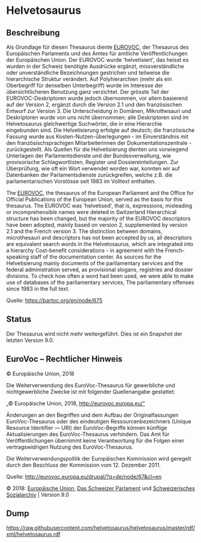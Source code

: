# Helvetosaurus

## Beschreibung

Als Grundlage für diesen Thesaurus diente <a href="https://eurovoc.europa.eu">EUROVOC</a>, der Thesaurus des 
Europäischen Parlaments und des Amtes für amtliche Veröffentlichungen der Europäischen Union. Der EUROVOC wurde 
'helvetisiert', das heisst es wurden in der Schweiz benötigte Ausdrücke ergänzt, missverständliche oder unverständliche 
Bezeichnungen gestrichen und teilweise die hierarchische Struktur verändert. Auf Polyhierarchien (mehr als ein 
Oberbegriff für denselben Unterbegriff) wurde im Interesse der übersichtlicheren Benutzung ganz verzichtet. Der grösste 
Teil der EUROVOC-Deskriptoren wurde jedoch übernommen, vor allem basierend auf der Version 2, ergänzt durch die Version 
2.1 und den französischen Entwurf zur Version 3. Die Unterscheidung in Domänen, Mikrothesauri und Deskriptoren wurde 
von uns nicht übernommen; alle Deskriptoren sind im Helvetosaurus gleichwertige Suchwörter, die in eine Hierarchie 
eingebunden sind. Die Helvetisierung erfolgte auf deutsch; die französische Fassung wurde aus Kosten-Nutzen-überlegungen - 
im Einverständnis mit den französischsprachigen Mitarbeiterinnen der Dokumentationszentrale - zurückgestellt. Als 
Quellen für die Helvetisierung dienten uns vorwiegend Unterlagen der Parlamentsdienste und der Bundesverwaltung, wie 
provisorische Schlagwortlisten, Register und Dossiereinteilungen. Zur Überprüfung, wie oft ein Wort verwendet worden 
war, konnten wir auf Datenbanken der Parlamentsdienste zurückgreifen, welche z.B. die parlamentarischen Vorstösse seit 
1983 im Volltext enthalten.

The <a href="https://eurovoc.europa.eu">EUROVOC</a>, the thesaurus of the European Parliament and the Office for 
Official Publications of the European Union, served as the basis for this thesaurus. The EUROVOC was 'helvetised', that 
is, expressions, misleading or incomprehensible names were deleted in Switzerland Hierarchical structure has been 
changed, but the majority of the EUROVOC descriptors have been adopted, mainly based on version 2, supplemented by 
version 2.1 and the French version 3. The distinction between domains, microthesauri and descriptors has not been 
accepted by us, all descriptors are equivalent search words in the Helvetosaurus, which are integrated into a hierarchy 
Cost-benefit considerations - in agreement with the French-speaking staff of the documentation center. As sources for 
the Helvetisierung mainly documents of the parliamentary services and the federal administration served, as provisional 
slogans, registries and dossier divisions. To check how often a word had been used, we were able to make use of 
databases of the parliamentary services, The parliamentary offenses since 1983 in the full text.

Quelle: https://bartoc.org/en/node/675

## Status

Der Thesaurus wird nicht mehr weitergeführt. Dies ist ein Snapshot der letzten Version 9.0.

## EuroVoc – Rechtlicher Hinweis

© Europäische Union, 2018

Die Weiterverwendung des EuroVoc-Thesaurus für gewerbliche und nichtgewerbliche Zwecke ist mit folgender
Quellenangabe gestattet:

„© Europäische Union, 2018, http://eurovoc.europa.eu/“

Änderungen an den Begriffen und dem Aufbau der Originalfassungen EuroVoc-Thesaurus oder des eindeutigen
Ressourcenbezeichners (Unique Resource Identifier — URI) der EuroVoc-Begriffe können künftige Aktualisierungen
des EuroVoc-Thesaurus verhindern. Das Amt für Veröffentlichungen übernimmt keine Verantwortung für die Folgen
einer vertragswidrigen Nutzung des EuroVoc-Thesaurus.

Die Weiterverwendungspolitik der Europäischen Kommission wird geregelt durch den Beschluss der Kommission vom 12.
Dezember 2011.

Quelle: http://eurovoc.europa.eu/drupal/?q=de/node/67&cl=en

© 2018: <a href="http://eurovoc.europa.eu/">Europäische Union</a>, <a href="https://www.parlament.ch">Das Schweizer 
Parlament</a> und <a href="https://www.sozialarchiv.ch">Schweizerisches Sozialarchiv</a> | Version 9.0

## Dump

https://raw.githubusercontent.com/helvetosaurus/helvetosaurus/master/rdf/xml/helvetosaurus.rdf